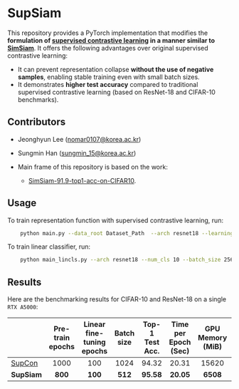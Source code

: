 # SupSiam

This repository provides a PyTorch implementation that modifies the **formulation of [supervised contrastive learning](https://arxiv.org/abs/2004.11362) in a manner similar to [SimSiam](https://arxiv.org/abs/2011.10566)**. It offers the following advantages over original supervised contrastive learning:

- It can prevent representation collapse **without the use of negative samples**, enabling stable training even with small batch sizes.
- It demonstrates **higher test accuracy** compared to traditional supervised contrastive learning (based on ResNet-18 and CIFAR-10 benchmarks).




## Contributors

- Jeonghyun Lee (nomar0107@korea.ac.kr)
- Sungmin Han (sungmin_15@korea.ac.kr)

- Main frame of this repository is based on the work: 
    - [SimSiam-91.9-top1-acc-on-CIFAR10](https://github.com/Reza-Safdari/SimSiam-91.9-top1-acc-on-CIFAR10).

## Usage

To train representation function with supervised contrastive learning, run:
    
```bash
    python main.py --data_root Dataset_Path  --arch resnet18 --learning_rate 0.06 --epochs 800 --weight_decay 5e-4 --momentum 0.9 --batch_size 512 --gpu 0 --exp_dir Save_Path
```



To train linear classifier, run:

```bash
    python main_lincls.py --arch resnet18 --num_cls 10 --batch_size 256 --lr 30.0 --weight_decay 0.0 --pretrained Pretrained_CKPT Dataset_Path
```

## Results

Here are the benchmarking results for CIFAR-10 and ResNet-18 on a single `RTX A5000`:



|                                                    | Pre-train<br/>epochs | Linear fine-tuning<br/>epochs   | Batch size | Top-1 Test Acc. | Time per Epoch <br/> (Sec) | GPU Memory (MiB) |  Weights |
|----------|:----:|:---:|:---:|:---:|:---:|:---:|:---:|
|[SupCon](https://github.com/HobbitLong/SupContrast) | 1000           |  100   |            1024                |          94.32             |  20.31  |  15620  | [download](https://drive.google.com/file/d/12sWzXKu6mHzMyhMb2biLsdCBlGqCou0s/view?usp=drive_link) |
|**SupSiam**                                             | **800**             |**100**    | **512** | **95.58**          |  **20.05**  |                **6508**                       |[download](https://drive.google.com/file/d/1CGzZhE-k-5SK-tQt5x9nkHWwrMVuwIJ4/view?usp=sharing) |
